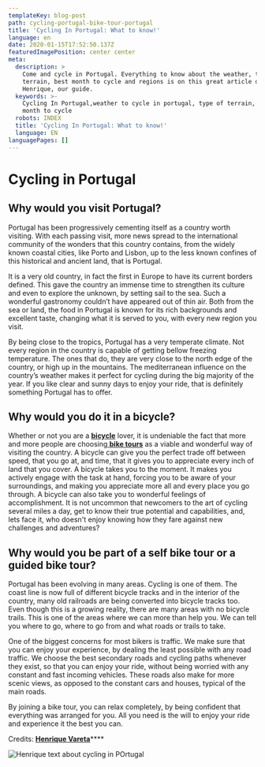 ```yaml
---
templateKey: blog-post
path: cycling-portugal-bike-tour-portugal
title: 'Cycling In Portugal: What to know!'
language: en
date: 2020-01-15T17:52:50.137Z
featuredImagePosition: center center
meta:
  description: >
    Come and cycle in Portugal. Everything to know about the weather, type of
    terrain, best month to cycle and regions is on this great article done by
    Henrique, our guide.
  keywords: >-
    Cycling In Portugal,weather to cycle in portugal, type of terrain, best
    month to cycle
  robots: INDEX
  title: 'Cycling In Portugal: What to know!'
  language: EN
languagePages: []
---
```

# Cycling in Portugal

## Why would you visit Portugal?

Portugal has been progressively cementing itself as a country worth visiting. With each passing visit, more news spread to the international community of the wonders that this country contains, from the widely known coastal cities, like Porto and Lisbon, up to the less known confines of this historical and ancient land, that is Portugal.

It is a very old country, in fact the first in Europe to have its current borders defined. This gave the country an immense time to strengthen its culture and even to explore the unknown, by setting sail to the sea. Such a wonderful gastronomy couldn’t have appeared out of thin air. Both from the sea or land, the food in Portugal is known for its rich backgrounds and excellent taste, changing what it is served to you, with every new region you visit.

By being close to the tropics, Portugal has a very temperate climate. Not every region in the country is capable of getting bellow freezing temperature. The ones that do, they are very close to the north edge of the country, or high up in the mountains. The mediterranean influence on the country’s weather makes it perfect for cycling during the big majority of the year. If you like clear and sunny days to enjoy your ride, that is definitely something Portugal has to offer.

## Why would you do it in a bicycle?

Whether or not you are a [**bicycle**](https://topbiketoursportugal.com/rent-bike-porto-portugal) lover, it is undeniable the fact that more and more people are choosing[ **bike tours**](https://topbiketoursportugal.com/bike-tours-in-portugal) as a viable and wonderful way of visiting the country. A bicycle can give you the perfect trade off between speed, that you go at, and time, that it gives you to appreciate every inch of land that you cover. A bicycle takes you to the moment. It makes you actively engage with the task at hand, forcing you to be aware of your surroundings, and making you appreciate more all and every place you go through. A bicycle can also take you to wonderful feelings of accomplishment. It is not uncommon that newcomers to the art of cycling several miles a day, get to know their true potential and capabilities, and, lets face it, who doesn't enjoy knowing how they fare against new challenges and adventures?

## Why would you be part of a self bike tour or a guided bike tour?

Portugal has been evolving in many areas. Cycling is one of them. The coast line is now full of different bicycle tracks and in the interior of the country, many old railroads are being converted into bicycle tracks too. Even though this is a growing reality, there are many areas with no bicycle trails. This is one of the areas where we can more than help you. We can tell you where to go, where to go from and what roads or trails to take.

One of the biggest concerns for most bikers is traffic. We make sure that you can enjoy your experience, by dealing the least possible with any road traffic. We choose the best secondary roads and cycling paths whenever they exist, so that you can enjoy your ride, without being worried with any constant and fast incoming vehicles. These roads also make for more scenic views, as opposed to the constant cars and houses, typical of the main roads.

By joining a bike tour, you can relax completely, by being confident that everything was arranged for you. All you need is the will to enjoy your ride and experience it the best you can.

Credits: [**Henrique Vareta**](https://topbiketoursportugal.com/about-us-biking-travel)\*\*\*\*

![Henrique text about cycling in POrtugal](/img/henrique-1-.jpg "Henrique text about cycling in POrtugal")

